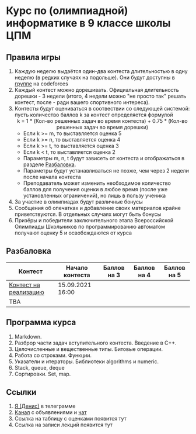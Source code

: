 # Курс по (олимпиадной) информатике в 9 классе школы ЦПМ

## Правила игры

1. Каждую неделю выдаётся один-два контеста длительностью в одну неделю (в редких случаях на подольше). Они будут доступны в [группе](http://codeforces.com/group/NVZIV3kQX3/contests) на codeforces
1. Каждый контест можно дорешивать. Официальная длительность дорешки - 3 недели (итого, 4 недели можно "не просто так" решать контест, после - ради вашего спортивного интереса).
1. Контесты будут оцениваться в соотвествии со следующей системой: пусть количество баллов k за контест определяется формулой <center>k = 1 * (Кол-во решенных задач во время контеста) + 0.75 * (Кол-во решенных задач во время дорешки)</center>
    * Если k >= m, то выставляется оценка 5
    * Если k >= n, то выставляется оценка 4
    * Если k >= t, то выставляется оценка 3
    * Если k < t, то выставляется оценка 2
    * Параметры m, n, t будут зависеть от контеста и отображаться в разделе [Разбаловка](#Разбаловка).
    * Параметры будут устанавливаться не позже, чем через 2 недели после начала контеста
    * Преподаватель может изменить необходимое количество баллов для получения оценки в любое время (после уже установленных ограничений), но лишь в пользу ученика
1. За участие в олимпиадах будут различные бонусы
1. Сообщения об опечатках и добавление своих материалов крайне приветствуются. В отдельных случаях могут быть бонусы
1. Призёры и победители заключительного этапа Всероссийской Олимпиады Школьников по программированию автоматом получают оценку 5 и освобождаются от курса

## Разбаловка

| Контест       | Начало контеста | Баллов на 3 | Баллов на 4  | Баллов на 5 |
| ------------- | -- |-------------| ----- | -- |
| [Контест на реализацию](http://codeforces.com/group/NVZIV3kQX3/contest/344773) | 15.09.2021 16:00 | | | |
| TBA | | | | |

## Программа курса

1. Markdown.
1. Разброр части задач вступительного контеста. Введение в C++.
1. Целочисленные и вещественные типы. Битовые операции.
1. Работа со строками. Функции.
1. Указатели и итераторы. Библиотеки algorithms и numeric.
1. Stack, queue, deque
1. Сортировки. Set, map.

## Ссылки

1. [Я (Денис)](t.me/i_1ove_myse1f) в телеграмме
1. [Канал](https://t.me/joinchat/Sd7AWPpEwDg0YTBi) с объявлениями и [чат](https://t.me/joinchat/dcrOXdfS4JkzYTJi)
1. Ссылка на таблицу с оценками появится тут
1. Ссылка на записи лекций появится тут
